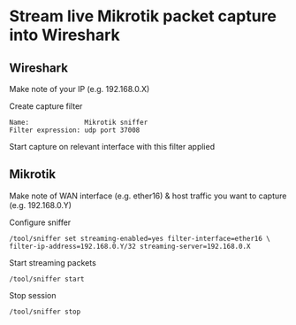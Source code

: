 # Stream live Mikrotik packet capture into Wireshark

## Wireshark

Make note of your IP (e.g. 192.168.0.X)

Create capture filter

    Name:              Mikrotik sniffer
    Filter expression: udp port 37008

Start capture on relevant interface  with this filter applied


## Mikrotik

Make note of WAN interface (e.g. ether16) & host traffic you want to capture (e.g. 192.168.0.Y)

Configure sniffer

    /tool/sniffer set streaming-enabled=yes filter-interface=ether16 \
    filter-ip-address=192.168.0.Y/32 streaming-server=192.168.0.X

Start streaming packets

    /tool/sniffer start

Stop session

    /tool/sniffer stop


